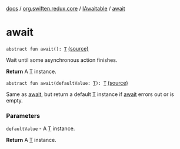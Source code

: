 [docs](../../index.md) / [org.swiften.redux.core](../index.md) / [IAwaitable](index.md) / [await](./await.md)

# await

`abstract fun await(): `[`T`](index.md#T) [(source)](https://github.com/protoman92/KotlinRedux/tree/master/common\common-core\src\main\kotlin/org/swiften/redux/core/Awaitable.kt#L27)

Wait until some asynchronous action finishes.

**Return**
A [T](index.md#T) instance.

`abstract fun await(defaultValue: `[`T`](index.md#T)`): `[`T`](index.md#T) [(source)](https://github.com/protoman92/KotlinRedux/tree/master/common\common-core\src\main\kotlin/org/swiften/redux/core/Awaitable.kt#L34)

Same as [await](./await.md), but return a default [T](index.md#T) instance if [await](./await.md) errors out or is empty.

### Parameters

`defaultValue` - A [T](index.md#T) instance.

**Return**
A [T](index.md#T) instance.


